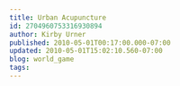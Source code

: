 ```yaml
---
title: Urban Acupuncture
id: 2704960753316930894
author: Kirby Urner
published: 2010-05-01T00:17:00.000-07:00
updated: 2010-05-01T15:02:10.560-07:00
blog: world_game
tags: 
---
```


